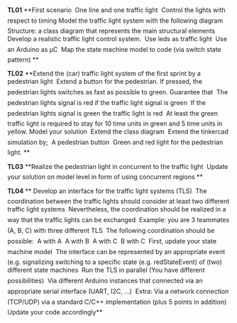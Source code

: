 **TL01**
**First scenario
 One line and one traffic light
 Control the lights with respect to timing
Model the traffic light system with the following diagram
 Structure: a class diagram that represents the main structural elements
Develop a realistic traffic light control system.
 Use leds as traffic light
 Use an Arduino as μC
 Map the state machine model to code (via switch state pattern)
**

**TL02**
**Extend the (car) traffic light system of the first sprint by a pedestrian light
 Extend a button for the pedestrian. If pressed, the pedestrian lights switches as fast as possible to
green.
 Guarantee that
 The pedestrian lights signal is red if the traffic light signal is green
 If the pedestrian lights signal is green the traffic light is red
 At least the green traffic light is required to stay for 10 time units in green and 5 time units in yellow.
Model your solution
 Extend the class diagram
 Extend the tinkercad simulation by;
 A pedestrian button
 Green and red light for the pedestrian light.
**

**TL03**
**Realize the pedestrian light in concurrent to the traffic
light
 Update your solution on model level in form of using concurrent
regions
**

**TL04**
** Develop an interface for the traffic light systems (TLS)
 The coordination between the traffic lights should consider at least two
different traffic light systems
 Nevertheless, the coordination should be realized in a way that the traffic lights
can be exchanged
 Example: you are 3 teammates (A, B, C) with three different TLS
 The following coordination should be possible:
 A with A
 A with B
 A with C
 B with C
 First, update your state machine model
 The interface can be represented by an appropriate event (e.g. signalizing switching to a specific state (e.g. redStateEvent) of (two) different state machines
 Run the TLS in parallel (You have different possibilities)
 Via different Arduino instances that connected via an appropriate serial interface (UART, I2C, …)
 Extra: Via a network connection (TCP/UDP) via a standard C/C++ implementation (plus 5 points in addition)
 Update your code accordingly**
